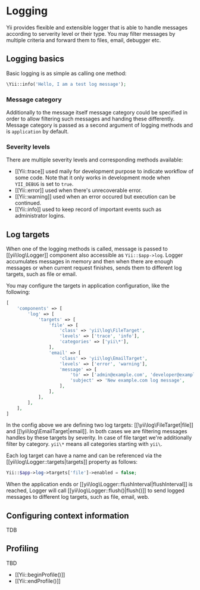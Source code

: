 Logging
=======

Yii provides flexible and extensible logger that is able to handle messages according to serverity level or their type.
You may filter messages by multiple criteria and forward them to files, email, debugger etc.

Logging basics
--------------

Basic logging is as simple as calling one method:

```php
\Yii::info('Hello, I am a test log message');
```

### Message category

Additionally to the message itself message category could be specified in order to allow filtering such messages and
handing these differently. Message category is passed as a second argument of logging methods and is `application` by
default.

### Severity levels

There are multiple severity levels and corresponding methods available:

- [[Yii::trace]] used maily for development purpose to indicate workflow of some code. Note that it only works in
  development mode when `YII_DEBUG` is set to `true`.
- [[Yii::error]] used when there's unrecoverable error.
- [[Yii::warning]] used when an error occured but execution can be continued.
- [[Yii::info]] used to keep record of important events such as administrator logins.

Log targets
-----------

When one of the logging methods is called, message is passed to [[yii\log\Logger]] component also accessible as
`Yii::$app->log`. Logger accumulates messages in memory and then when there are enough messages or when current
request finishes, sends them to different log targets, such as file or email.

You may configure the targets in application configuration, like the following:

```php
[
	'components' => [
		'log' => [
			'targets' => [
				'file' => [
					'class' => 'yii\log\FileTarget',
					'levels' => ['trace', 'info'],
					'categories' => ['yii\*'],
				],
				'email' => [
					'class' => 'yii\log\EmailTarget',
					'levels' => ['error', 'warning'],
					'message' => [
						'to' => ['admin@example.com', 'developer@example.com'],
						'subject' => 'New example.com log message',
					],
				],
			],
		],
	],
]
```

In the config above we are defining two log targets: [[\yii\log\FileTarget|file]] and [[\yii\log\EmailTarget|email]].
In both cases we are filtering messages handles by these targets by severity. In case of file target we're
additionally filter by category. `yii\*` means all categories starting with `yii\`.

Each log target can have a name and can be referenced via the [[yii\log\Logger::targets|targets]] property as follows:

```php
Yii::$app->log->targets['file']->enabled = false;
```

When the application ends or [[yii\log\Logger::flushInterval|flushInterval]] is reached, Logger will call
[[yii\log\Logger::flush()|flush()]] to send logged messages to different log targets, such as file, email, web.


Configuring context information
-------------------------------

TDB

Profiling
---------

TBD

- [[Yii::beginProfile()]]
- [[Yii::endProfile()]]


